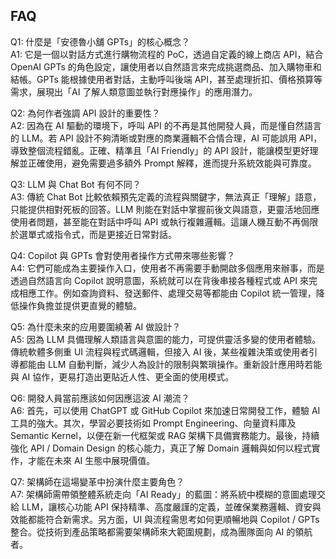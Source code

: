 ## FAQ

Q1: 什麼是「安德魯小舖 GPTs」的核心概念？  
A1: 它是一個以對話方式進行購物流程的 PoC，透過自定義的線上商店 API，結合 OpenAI GPTs 的角色設定，讓使用者以自然語言來完成挑選商品、加入購物車和結帳。GPTs 能根據使用者對話，主動呼叫後端 API，甚至處理折扣、價格預算等需求，展現出「AI 了解人類意圖並執行對應操作」的應用潛力。

Q2: 為何作者強調 API 設計的重要性？  
A2: 因為在 AI 驅動的環境下，呼叫 API 的不再是其他開發人員，而是懂自然語言的 LLM。若 API 設計不夠清晰或對應的商業邏輯不合情合理，AI 可能誤用 API，導致整個流程錯亂。正確、精準且「AI Friendly」的 API 設計，能讓模型更好理解並正確使用，避免需要過多額外 Prompt 解釋，進而提升系統效能與可靠度。  

Q3: LLM 與 Chat Bot 有何不同？  
A3: 傳統 Chat Bot 比較依賴預先定義的流程與關鍵字，無法真正「理解」語意，只能提供相對死板的回答。LLM 則能在對話中掌握前後文與語意，更靈活地回應使用者問題，甚至能在對話中呼叫 API 或執行複雜邏輯。這讓人機互動不再侷限於選單式或指令式，而是更接近日常對話。  

Q4: Copilot 與 GPTs 會對使用者操作方式帶來哪些影響？  
A4: 它們可能成為主要操作入口，使用者不再需要手動開啟多個應用來辦事，而是透過自然語言向 Copilot 說明意圖，系統就可以在背後串接各種程式或 API 來完成相應工作。例如查詢資料、發送郵件、處理交易等都能由 Copilot 統一管理，降低操作負擔並提供更直覺的體驗。  

Q5: 為什麼未來的应用要圍繞著 AI 做設計？  
A5: 因為 LLM 具備理解人類語言與意圖的能力，可提供靈活多變的使用者體驗。傳統軟體多側重 UI 流程與程式碼邏輯，但接入 AI 後，某些複雜決策或使用者引導都能由 LLM 自動判斷，減少人為設計的限制與繁瑣操作。重新設計應用時若能與 AI 協作，更易打造出更貼近人性、更全面的使用模式。  

Q6: 開發人員當前應該如何因應這波 AI 潮流？  
A6: 首先，可以使用 ChatGPT 或 GitHub Copilot 來加速日常開發工作，體驗 AI 工具的強大。其次，學習必要技術如 Prompt Engineering、向量資料庫及 Semantic Kernel，以便在新一代框架或 RAG 架構下具備實務能力。最後，持續強化 API / Domain Design 的核心能力，真正了解 Domain 邏輯與如何以程式實作，才能在未來 AI 生態中展現價值。  

Q7: 架構師在這場變革中扮演什麼主要角色？  
A7: 架構師需帶領整體系統走向「AI Ready」的藍圖：將系統中模糊的意圖處理交給 LLM，讓核心功能 API 保持精準、高度嚴謹的定義，並確保業務邏輯、資安與效能都能符合新需求。另方面，UI 與流程需思考如何更順暢地與 Copilot / GPTs 整合。從技術到產品策略都需要架構師來大範圍規劃，成為團隊面向 AI 的領航者。  